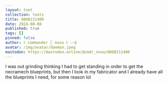 ```yaml
---
layout: toot
collection: toots
title: 0808211400
date: 2024-08-08
published: true
tags: []
pinned: false
author: ⸸ commander ░ nova ⸸ :~$
avatar: /img/avatar/daemon.jpeg
mastodon: https://mastodon.online/@cmdr_nova/0808211400
---
```


I was out grinding thinking I had to get standing in order to get the necramech blueprints, but then I look in my fabricator and I already have all the blueprints I need, for some reason lol
